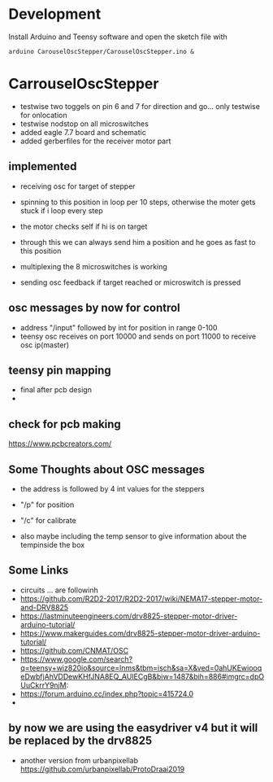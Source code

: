 # Development

Install Arduino and Teensy software and open the sketch file with

    arduino CarouselOscStepper/CarouselOscStepper.ino &

# CarrouselOscStepper
* testwise two toggels on pin 6 and 7 for direction and go... only testwise for onlocation
* testwise nodstop on all microswitches
* added eagle 7.7 board and schematic
* added gerberfiles for the receiver motor part


## implemented
* receiving osc for target of stepper
* spinning to this position in loop per 10 steps, otherwise the moter gets stuck if i loop every step
* the motor checks self if hi is on target
* through this we can always send him a position and he goes as fast to this position

* multiplexing the 8 microswitches is working
* sending osc feedback if target reached or microswitch is pressed

## osc messages by now for control
* address "/input" followed by int for position in range 0-100
* teensy osc receives on port 10000 and sends on port 11000 to receive osc ip(master)

## teensy pin mapping
* final after pcb design
* 

## check for pcb making
https://www.pcbcreators.com/



## Some Thoughts about OSC messages
* the address is followed by 4 int values for the steppers 
* "/p" for position		
* "/c" for calibrate



* also maybe including the temp sensor to give information about the tempinside the box

## Some Links
* circuits ... are followinh
* https://github.com/R2D2-2017/R2D2-2017/wiki/NEMA17-stepper-motor-and-DRV8825
* https://lastminuteengineers.com/drv8825-stepper-motor-driver-arduino-tutorial/
* https://www.makerguides.com/drv8825-stepper-motor-driver-arduino-tutorial/
* https://github.com/CNMAT/OSC
* https://www.google.com/search?q=teensy+wiz820io&source=lnms&tbm=isch&sa=X&ved=0ahUKEwiooqeDwbfjAhVDDewKHfJNA8EQ_AUIECgB&biw=1487&bih=886#imgrc=dpOUuCkrrY9njM:
* https://forum.arduino.cc/index.php?topic=415724.0
* 
## by now we are using the easydriver v4 but it will be replaced by the drv8825
* another version from urbanpixellab https://github.com/urbanpixellab/ProtoDraai2019


